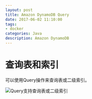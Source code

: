 ```yaml
---
layout: post
title: Amazon DynamoDB Query
date: 2017-06-02 11:10:00
tags:
- docker
categories: Java
description: Amazon DynamoDB
---
```


# 查询表和索引
可以使用Query操作来查询表或二级索引。

![Query支持查询表或二级索引](http://ohaq3i4w3.bkt.clouddn.com/dynamodb-query-001.png)

